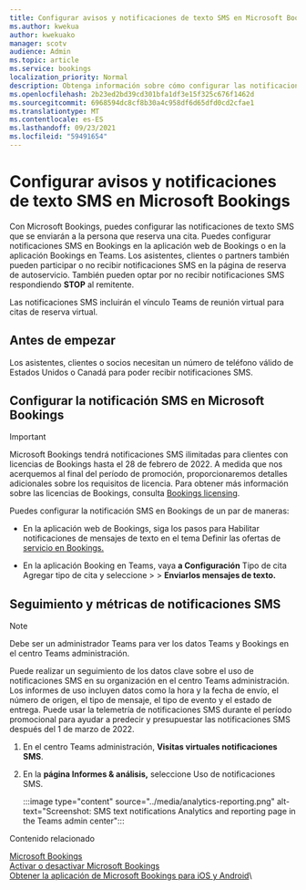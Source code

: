 ```yaml
---
title: Configurar avisos y notificaciones de texto SMS en Microsoft Bookings
ms.author: kwekua
author: kwekuako
manager: scotv
audience: Admin
ms.topic: article
ms.service: bookings
localization_priority: Normal
description: Obtenga información sobre cómo configurar las notificaciones de texto SMS para clientes, clientes y partners en Microsoft Bookings.
ms.openlocfilehash: 2b23ed2bd39cd301bfa1df3e15f325c676f1462d
ms.sourcegitcommit: 6968594dc8cf8b30a4c958df6d65dfd0cd2cfae1
ms.translationtype: MT
ms.contentlocale: es-ES
ms.lasthandoff: 09/23/2021
ms.locfileid: "59491654"
---
```

# <a name="configure-sms-text-notifications-and-reminders-in-microsoft-bookings"></a>Configurar avisos y notificaciones de texto SMS en Microsoft Bookings

Con Microsoft Bookings, puedes configurar las notificaciones de texto SMS que se enviarán a la persona que reserva una cita. Puedes configurar notificaciones SMS en Bookings en la aplicación web de Bookings o en la aplicación Bookings en Teams. Los asistentes, clientes o partners también pueden participar o no recibir notificaciones SMS en la página de reserva de autoservicio. También pueden optar por no recibir notificaciones SMS respondiendo **STOP** al remitente.

Las notificaciones SMS incluirán el vínculo Teams de reunión virtual para citas de reserva virtual.

## <a name="before-you-begin"></a>Antes de empezar

Los asistentes, clientes o socios necesitan un número de teléfono válido de Estados Unidos o Canadá para poder recibir notificaciones SMS.

## <a name="configure-sms-notification-in-microsoft-bookings"></a>Configurar la notificación SMS en Microsoft Bookings

> [!IMPORTANT]
> Microsoft Bookings tendrá notificaciones SMS ilimitadas para clientes con licencias de Bookings hasta el 28 de febrero de 2022. A medida que nos acerquemos al final del período de promoción, proporcionaremos detalles adicionales sobre los requisitos de licencia. Para obtener más información sobre las licencias de Bookings, consulta [Bookings licensing](/microsoft-365/bookings/bookings-faq?view=o365-worldwide#who-has-access-to-microsoft-bookings-).

Puedes configurar la notificación SMS en Bookings de un par de maneras:

- En la aplicación web de Bookings, siga los pasos para Habilitar notificaciones de mensajes de texto en el tema Definir las ofertas de [servicio en Bookings.](define-service-offerings.md) 

- En la aplicación Booking en Teams, vaya **a Configuración** Tipo de cita Agregar tipo de cita y seleccione  >    >   **Enviarlos mensajes de texto.**

## <a name="tracking-and-metrics-for-sms-notifications"></a>Seguimiento y métricas de notificaciones SMS

> [!NOTE]
> Debe ser un administrador Teams para ver los datos Teams y Bookings en el centro Teams administración.

Puede realizar un seguimiento de los datos clave sobre el uso de notificaciones SMS en su organización en el centro Teams administración. Los informes de uso incluyen datos como la hora y la fecha de envío, el número de origen, el tipo de mensaje, el tipo de evento y el estado de entrega. Puede usar la telemetría de notificaciones SMS durante el período promocional para ayudar a predecir y presupuestar las notificaciones SMS después del 1 de marzo de 2022.

1. En el centro Teams administración, **Visitas virtuales notificaciones SMS**.

2. En la **página Informes & análisis,** seleccione Uso de notificaciones SMS.

    :::image type="content" source="../media/analytics-reporting.png" alt-text="Screenshot: SMS text notifications Analytics and reporting page in the Teams admin center":::

Contenido relacionado

[Microsoft Bookings](bookings-overview.md)\
[Activar o desactivar Microsoft Bookings](turn-bookings-on-or-off.md)\
[Obtener la aplicación de Microsoft Bookings para iOS y Android](get-bookings-app.md)\
